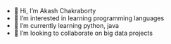 - 👋 Hi, I’m Akash Chakraborty
- 👀 I’m interested in learning programming languages
- 🌱 I’m currently learning python, java
- 💞️ I’m looking to collaborate on big data projects
<!---
Akash-Chak/Akash-Chak is a ✨ special ✨ repository because its `README.md` (this file) appears on your GitHub profile.
You can click the Preview link to take a look at your changes.
--->
